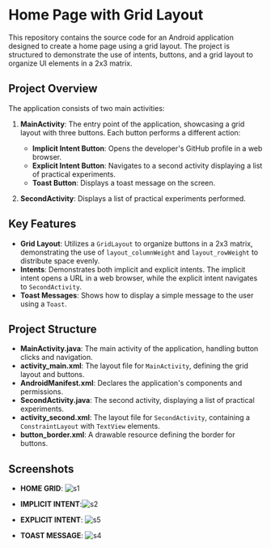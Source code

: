 # Home Page with Grid Layout

This repository contains the source code for an Android application designed to create a home page using a grid layout. The project is structured to demonstrate the use of intents, buttons, and a grid layout to organize UI elements in a 2x3 matrix.

## Project Overview

The application consists of two main activities:

1. **MainActivity**: The entry point of the application, showcasing a grid layout with three buttons. Each button performs a different action:
   - **Implicit Intent Button**: Opens the developer's GitHub profile in a web browser.
   - **Explicit Intent Button**: Navigates to a second activity displaying a list of practical experiments.
   - **Toast Button**: Displays a toast message on the screen.

2. **SecondActivity**: Displays a list of practical experiments performed.

## Key Features

- **Grid Layout**: Utilizes a `GridLayout` to organize buttons in a 2x3 matrix, demonstrating the use of `layout_columnWeight` and `layout_rowWeight` to distribute space evenly.
- **Intents**: Demonstrates both implicit and explicit intents. The implicit intent opens a URL in a web browser, while the explicit intent navigates to `SecondActivity`.
- **Toast Messages**: Shows how to display a simple message to the user using a `Toast`.

## Project Structure

- **MainActivity.java**: The main activity of the application, handling button clicks and navigation.
- **activity_main.xml**: The layout file for `MainActivity`, defining the grid layout and buttons.
- **AndroidManifest.xml**: Declares the application's components and permissions.
- **SecondActivity.java**: The second activity, displaying a list of practical experiments.
- **activity_second.xml**: The layout file for `SecondActivity`, containing a `ConstraintLayout` with `TextView` elements.
- **button_border.xml**: A drawable resource defining the border for buttons.

## Screenshots

- **HOME GRID**: ![s1](https://github.com/AbulFaizBangi/Home_Grid/assets/140591784/123e0437-1541-4109-adda-cc7c46a13fec)

- **IMPLICIT INTENT**:![s2](https://github.com/AbulFaizBangi/Home_Grid/assets/140591784/78e94df7-df00-41de-b774-f9332b37dc42)

- **EXPLICIT INTENT**:  ![s5](https://github.com/AbulFaizBangi/Home_Grid/assets/140591784/177df449-8a2e-4f4d-bdd0-b068ae361d82) 

- **TOAST MESSAGE**:   ![s4](https://github.com/AbulFaizBangi/Home_Grid/assets/140591784/ad3d3b5f-fe68-4572-9ac9-867a51eff964)


